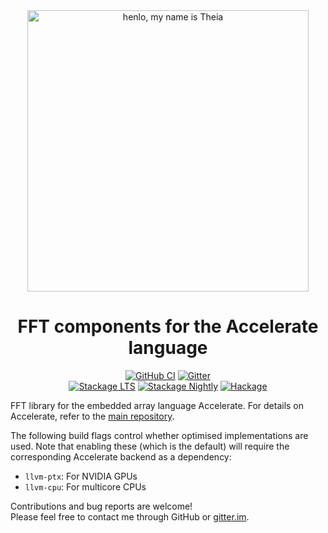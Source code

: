 <div align="center">
<img width="450" src="https://github.com/AccelerateHS/accelerate/raw/master/images/accelerate-logo-text-v.png?raw=true" alt="henlo, my name is Theia"/>

# FFT components for the Accelerate language

[![GitHub CI](https://github.com/tmcdonell/accelerate-fft/workflows/CI/badge.svg)](https://github.com/tmcdonell/accelerate-fft/actions)
[![Gitter](https://img.shields.io/gitter/room/nwjs/nw.js.svg)](https://gitter.im/AccelerateHS/Lobby)
<br>
[![Stackage LTS](https://stackage.org/package/accelerate-fft/badge/lts)](https://stackage.org/lts/package/accelerate-fft)
[![Stackage Nightly](https://stackage.org/package/accelerate-fft/badge/nightly)](https://stackage.org/nightly/package/accelerate-fft)
[![Hackage](https://img.shields.io/hackage/v/accelerate-fft.svg)](https://hackage.haskell.org/package/accelerate-fft)

</div>

FFT library for the embedded array language Accelerate. For details on
Accelerate, refer to the [main repository][GitHub].

The following build flags control whether optimised implementations are used.
Note that enabling these (which is the default) will require the corresponding
Accelerate backend as a dependency:

  - `llvm-ptx`: For NVIDIA GPUs
  - `llvm-cpu`: For multicore CPUs

Contributions and bug reports are welcome!<br>
Please feel free to contact me through GitHub or [gitter.im][gitter.im].

  [GitHub]:       https://github.com/AccelerateHS/accelerate
  [gitter.im]:    https://gitter.im/AccelerateHS/Lobby

